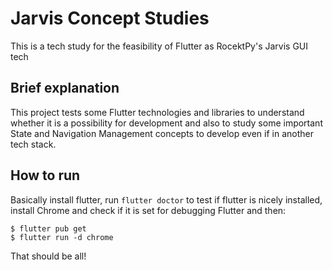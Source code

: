 # Jarvis Concept Studies

This is a tech study for the feasibility of Flutter as RocektPy's Jarvis GUI tech

## Brief explanation

This project tests some Flutter technologies and libraries to understand whether it is a possibility for development and also to study some important State and Navigation Management concepts to develop even if in another tech stack.

## How to run

Basically install flutter, run `flutter doctor` to test if flutter is nicely installed, install Chrome and check if it is set for debugging Flutter and then:

```
$ flutter pub get
$ flutter run -d chrome
```

That should be all!


